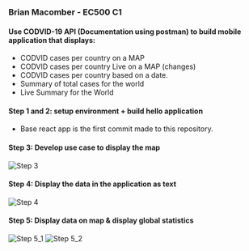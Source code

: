 ### Brian Macomber - EC500 C1

#### Use CODVID-19 API (Documentation using postman) to build mobile application that displays:

- CODVID cases per country on a MAP
- CODVID cases per country Live on a MAP (changes)
- CODVID cases per country based on a date.
- Summary of total cases for the world
- Live Summary for the World

#### Step 1 and 2: setup environment + build hello application

- Base react app is the first commit made to this repository.

#### Step 3: Develop use case to display the map

![Step 3](/CovApp/images/Step3_DisplayMap.png)

#### Step 4: Display the data in the application as text

![Step 4](/CovApp/images/Step4_DisplayData.png)

#### Step 5: Display data on map & display global statistics

![Step 5_1](/CovApp/images/Step5_GlobalStats.png)
![Step 5_2](/CovApp/images/Step5_MarkersOnMap.png)

